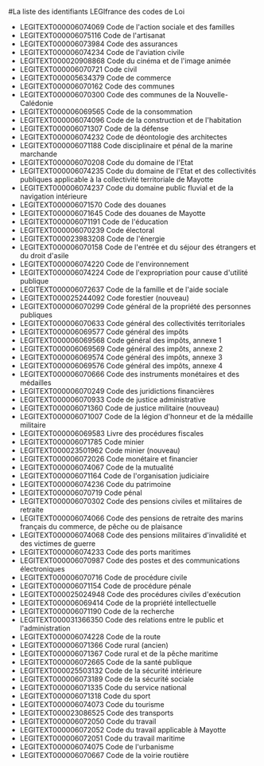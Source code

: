 #La liste des identifiants  LEGIfrance des codes de Loi

 * LEGITEXT000006074069	    Code de l'action sociale et des familles 
 * LEGITEXT000006075116		Code de l'artisanat 
 * LEGITEXT000006073984		Code des assurances 
 * LEGITEXT000006074234		Code de l'aviation civile 
 * LEGITEXT000020908868		Code du cinéma et de l'image animée 
 * LEGITEXT000006070721		Code civil 
 * LEGITEXT000005634379		Code de commerce 
 * LEGITEXT000006070162		Code des communes 
 * LEGITEXT000006070300		Code des communes de la Nouvelle-Calédonie 
 * LEGITEXT000006069565		Code de la consommation 
 * LEGITEXT000006074096		Code de la construction et de l'habitation
 * LEGITEXT000006071307		Code de la défense
 * LEGITEXT000006074232		Code de déontologie des architectes 
 * LEGITEXT000006071188		Code disciplinaire et pénal de la marine marchande 
 * LEGITEXT000006070208		Code du domaine de l'Etat 
 * LEGITEXT000006074235		Code du domaine de l'Etat et des collectivités publiques applicable à la collectivité territoriale de Mayotte 
 * LEGITEXT000006074237		Code du domaine public fluvial et de la navigation intérieure 
 * LEGITEXT000006071570		Code des douanes 
 * LEGITEXT000006071645		Code des douanes de Mayotte
 * LEGITEXT000006071191		Code de l'éducation 
 * LEGITEXT000006070239		Code électoral
 * LEGITEXT000023983208		Code de l'énergie 
 * LEGITEXT000006070158		Code de l'entrée et du séjour des étrangers et du droit d'asile 
 * LEGITEXT000006074220		Code de l'environnement
 * LEGITEXT000006074224		Code de l'expropriation pour cause d'utilité publique
 * LEGITEXT000006072637		Code de la famille et de l'aide sociale 
 * LEGITEXT000025244092		Code forestier (nouveau) 
 * LEGITEXT000006070299		Code général de la propriété des personnes publiques
 * LEGITEXT000006070633		Code général des collectivités territoriales 
 * LEGITEXT000006069577		Code général des impôts
 * LEGITEXT000006069568		Code général des impôts, annexe 1 
 * LEGITEXT000006069569		Code général des impôts, annexe 2 
 * LEGITEXT000006069574		Code général des impôts, annexe 3
 * LEGITEXT000006069576		Code général des impôts, annexe 4 
 * LEGITEXT000006070666		Code des instruments monétaires et des médailles 
 * LEGITEXT000006070249		Code des juridictions financières 
 * LEGITEXT000006070933		Code de justice administrative 
 * LEGITEXT000006071360		Code de justice militaire (nouveau) 
 * LEGITEXT000006071007		Code de la légion d'honneur et de la médaille militaire 
 * LEGITEXT000006069583		Livre des procédures fiscales 
 * LEGITEXT000006071785		Code minier 
 * LEGITEXT000023501962		Code minier (nouveau) 
 * LEGITEXT000006072026		Code monétaire et financier
 * LEGITEXT000006074067		Code de la mutualité 
 * LEGITEXT000006071164		Code de l'organisation judiciaire
 * LEGITEXT000006074236		Code du patrimoine 
 * LEGITEXT000006070719		Code pénal 
 * LEGITEXT000006070302		Code des pensions civiles et militaires de retraite 
 * LEGITEXT000006074066		Code des pensions de retraite des marins français du commerce, de pêche ou de plaisance
 * LEGITEXT000006074068		Code des pensions militaires d'invalidité et des victimes de guerre 
 * LEGITEXT000006074233		Code des ports maritimes 
 * LEGITEXT000006070987		Code des postes et des communications électroniques 
 * LEGITEXT000006070716		Code de procédure civile 
 * LEGITEXT000006071154		Code de procédure pénale 
 * LEGITEXT000025024948		Code des procédures civiles d'exécution 
 * LEGITEXT000006069414		Code de la propriété intellectuelle 
 * LEGITEXT000006071190		Code de la recherche 
 * LEGITEXT000031366350		Code des relations entre le public et l'administration
 * LEGITEXT000006074228		Code de la route 
 * LEGITEXT000006071366		Code rural (ancien) 
 * LEGITEXT000006071367		Code rural et de la pêche maritime 
 * LEGITEXT000006072665		Code de la santé publique 
 * LEGITEXT000025503132		Code de la sécurité intérieure 
 * LEGITEXT000006073189		Code de la sécurité sociale 
 * LEGITEXT000006071335		Code du service national 
 * LEGITEXT000006071318		Code du sport 
 * LEGITEXT000006074073		Code du tourisme 
 * LEGITEXT000023086525		Code des transports 
 * LEGITEXT000006072050		Code du travail 
 * LEGITEXT000006072052		Code du travail applicable à Mayotte
 * LEGITEXT000006072051		Code du travail maritime 
 * LEGITEXT000006074075		Code de l'urbanisme 
 * LEGITEXT000006070667		Code de la voirie routière 


